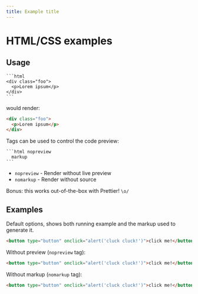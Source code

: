 ```yaml
---
title: Example title
---
```


# HTML/CSS examples

## Usage

````plaintext
```html
<div class="foo">
  <p>Lorem ipsum</p>
</div>
```
````

would render:

```html
<div class="foo">
  <p>Lorem ipsum</p>
</div>
```

Tags can be used to control the code preview:

````plaintext
```html nopreview
  markup
```
````

- `nopreview` - Render without live preview
- `nomarkup` - Render without source

Bonus: this works out-of-the-box with Prettier! `\o/`

## Examples

Default options, shows both running example and the markup used to generate it.

```html
<button type="button" onclick="alert('cluck cluck!')">click me!</button>
```

Without preview (`nopreview` tag):

```html nopreview
<button type="button" onclick="alert('cluck cluck!')">click me!</button>
```

Without markup (`nomarkup` tag):

```html nomarkup
<button type="button" onclick="alert('cluck cluck!')">click me!</button>
```
